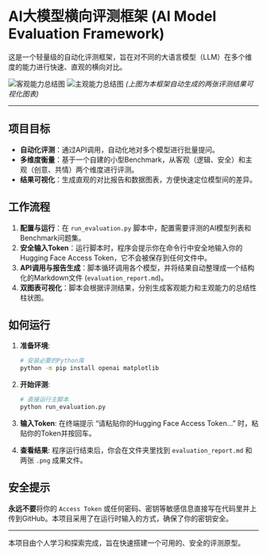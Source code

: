 # AI大模型横向评测框架 (AI Model Evaluation Framework)

这是一个轻量级的自动化评测框架，旨在对不同的大语言模型（LLM）在多个维度的能力进行快速、直观的横向对比。

![客观能力总结图](objective_summary.png)
![主观能力总结图](subjective_summary.png)
*(上图为本框架自动生成的两张评测结果可视化图表)*

---

## 项目目标

- **自动化评测**：通过API调用，自动化地对多个模型进行批量提问。
- **多维度衡量**：基于一个自建的小型Benchmark，从客观（逻辑、安全）和主观（创意、共情）两个维度进行评测。
- **结果可视化**：生成直观的对比报告和数据图表，方便快速定位模型间的差异。

## 工作流程

1.  **配置与运行**：在 `run_evaluation.py` 脚本中，配置需要评测的AI模型列表和Benchmark问题集。
2.  **安全输入Token**：运行脚本时，程序会提示你在命令行中安全地输入你的Hugging Face Access Token，它不会被保存到任何文件中。
3.  **API调用与报告生成**：脚本循环调用各个模型，并将结果自动整理成一个结构化的Markdown文件 (`evaluation_report.md`)。
4.  **双图表可视化**：脚本会根据评测结果，分别生成客观能力和主观能力的总结性柱状图。

## 如何运行

1.  **准备环境**:
    ```bash
    # 安装必要的Python库
    python -m pip install openai matplotlib
    ```
2.  **开始评测**:
    ```bash
    # 直接运行主脚本
    python run_evaluation.py
    ```
3.  **输入Token**:
    在终端提示 “请粘贴你的Hugging Face Access Token...” 时，粘贴你的Token并按回车。

4.  **查看结果**:
    程序运行结束后，你会在文件夹里找到 `evaluation_report.md` 和两张 `.png` 成果文件。

## 安全提示

**永远不要**将你的 `Access Token` 或任何密码、密钥等敏感信息直接写在代码里并上传到GitHub。本项目采用了在运行时输入的方式，确保了你的密钥安全。

---
本项目由个人学习和探索完成，旨在快速搭建一个可用的、安全的评测原型。
